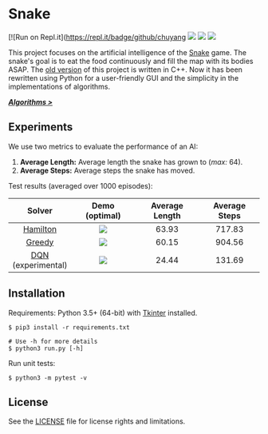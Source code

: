 # Snake

[![Run on Repl.it](https://repl.it/badge/github/chuyang
[![][badge-travis]][build-travis] [![][badge-appveyor]][build-appveyor] ![][badge-python]

This project focuses on the artificial intelligence of the [Snake][wiki-snake] game. The snake's goal is to eat the food continuously and fill the map with its bodies ASAP. The [old version][snake-proj-old] of this project is written in C++. Now it has been rewritten using Python for a user-friendly GUI and the simplicity in the implementations of algorithms.

***[Algorithms >][doc-algorithms]***

## Experiments

We use two metrics to evaluate the performance of an AI:

1. **Average Length:** Average length the snake has grown to (*max:* 64).
2. **Average Steps:** Average steps the snake has moved.

Test results (averaged over 1000 episodes):

| Solver | Demo (optimal) | Average Length | Average Steps |
| :----: | :------------: | :------------: | :-----------: |
|[Hamilton][doc-hamilton]|![][demo-hamilton]|63.93|717.83|
|[Greedy][doc-greedy]|![][demo-greedy]|60.15|904.56|
|[DQN][doc-dqn]<br>(experimental)|![][demo-dqn]|24.44|131.69|

## Installation

Requirements: Python 3.5+ (64-bit) with [Tkinter][doc-tkinter] installed.

```
$ pip3 install -r requirements.txt

# Use -h for more details
$ python3 run.py [-h]
```

Run unit tests:

```
$ python3 -m pytest -v
```

## License

See the [LICENSE](./LICENSE.md) file for license rights and limitations.


[snake-proj-old]: https://github.com/chuyangliu/Snake/tree/7227f5e0f3185b07e9e3de1ac5c19a17b9de3e3c

[build-travis]: https://travis-ci.org/chuyangliu/snake
[build-appveyor]: https://ci.appveyor.com/project/chuyangliu/snake/branch/master

[badge-travis]: https://travis-ci.org/chuyangliu/snake.svg?branch=master
[badge-appveyor]: https://ci.appveyor.com/api/projects/status/ew63pr1vb7ee1yyi/branch/master?svg=true
[badge-python]: https://img.shields.io/badge/python-3.5+-blue.svg

[wiki-snake]: https://en.wikipedia.org/wiki/Snake_(video_game)
[doc-tkinter]: https://docs.python.org/3.6/library/tkinter.html
[doc-algorithms]: ./docs/algorithms.md
[doc-greedy]: ./docs/algorithms.md#greedy-solver
[doc-hamilton]: ./docs/algorithms.md#hamilton-solver
[doc-dqn]: ./docs/algorithms.md#dqn-solver

[demo-hamilton]: ./docs/images/solver_hamilton.gif
[demo-greedy]: ./docs/images/solver_greedy.gif
[demo-dqn]: ./docs/images/solver_dqn.gif
